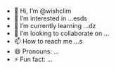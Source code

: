 - 👋 Hi, I’m @wishclim
- 👀 I’m interested in ...esds
- 🌱 I’m currently learning ...dz
- 💞️ I’m looking to collaborate on ...
- 📫 How to reach me ...s
- 😄 Pronouns: ...
- ⚡ Fun fact: ...

<!---
wishclim/wishclim is a ✨ special ✨ repository because its `README.md` (this file) appears on your GitHub profile.
You can click the Preview link to take a look at your changes.
--->
